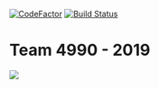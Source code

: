 [![CodeFactor](https://www.codefactor.io/repository/github/gryphon-robotics-4990/2019/badge)](https://www.codefactor.io/repository/github/gryphon-robotics-4990/2019)
[![Build Status](https://travis-ci.org/Gryphon-Robotics-4990/2019.svg?branch=master)](https://travis-ci.org/Gryphon-Robotics-4990/2019)
# Team 4990 - 2019

![](https://www.firstinspires.org/sites/default/files/uploads/resource_library/brand/FIRSTRobotics_iconHorz_RGB.jpg)


